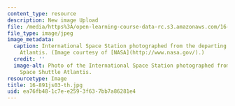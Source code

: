 ```yaml
---
content_type: resource
description: New image Upload
file: /media/https%3A/open-learning-course-data-rc.s3.amazonaws.com/16-891j-space-policy-seminar-spring-2003/ea76fb481c7ee2593f637bb7a86281e4_16-891js03-th.jpg
file_type: image/jpeg
image_metadata:
  caption: International Space Station photographed from the departing Space Shuttle
    Atlantis. (Image courtesy of [NASA](http://www.nasa.gov/).)
  credit: ''
  image-alt: Photo of the International Space Station photographed from the departing
    Space Shuttle Atlantis.
resourcetype: Image
title: 16-891js03-th.jpg
uid: ea76fb48-1c7e-e259-3f63-7bb7a86281e4
---
```

